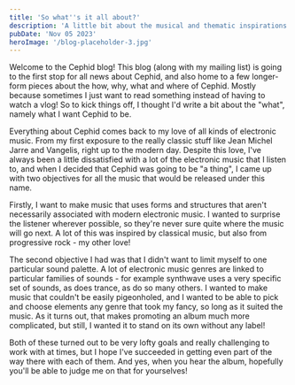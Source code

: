 ```yaml
---
title: 'So what''s it all about?'
description: 'A little bit about the musical and thematic inspirations for Cephid and Sparks in the Darkness'
pubDate: 'Nov 05 2023'
heroImage: '/blog-placeholder-3.jpg'
---
```


Welcome to the Cephid blog! This blog (along with my mailing list) is going to the first stop for all news about Cephid, and also home to a few longer-form pieces about the how, why, what and where of Cephid. Mostly because sometimes I just want to read something instead of having to watch a vlog! So to kick things off, I thought I'd write a bit about the "what", namely what I want Cephid to be.

Everything about Cephid comes back to my love of all kinds of electronic music. From my first exposure to the really classic stuff like Jean Michel Jarre and Vangelis, right up to the modern day. Despite this love, I've always been a little dissatisfied with a lot of the electronic music that I listen to, and when I decided that Cephid was going to be "a thing", I came up with two objectives for all the music that would be released under this name.

Firstly, I want to make music that uses forms and structures that aren't necessarily associated with modern electronic music. I wanted to surprise the listener wherever possible, so they're never sure quite where the music will go next. A lot of this was inspired by classical music, but also from progressive rock - my other love!

The second objective I had was that I didn't want to limit myself to one particular sound palette. A lot of electronic music genres are linked to particular families of sounds - for example synthwave uses a very specific set of sounds, as does trance, as do so many others. I wanted to make music that couldn't be easily pigeonholed, and I wanted to be able to pick and choose elements any genre that took my fancy, so long as it suited the music. As it turns out, that makes promoting an album much more complicated, but still, I wanted it to stand on its own without any label!

Both of these turned out to be very lofty goals and really challenging to work with at times, but I hope I've succeeded in getting even part of the way there with each of them. And yes, when you hear the album, hopefully you'll be able to judge me on that for yourselves!